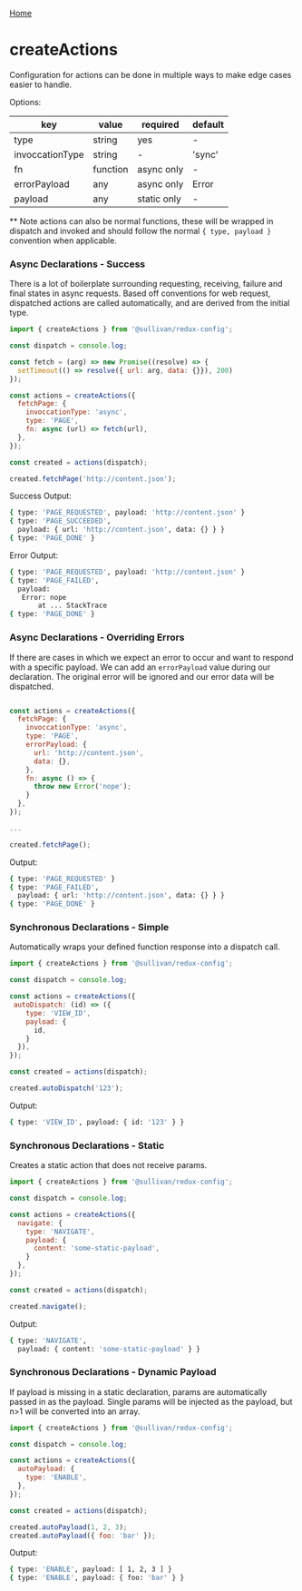 [Home](https://github.com/icarus-sullivan/redux-config/blob/master/README.md)

# createActions
Configuration for actions can be done in multiple ways to make edge cases easier to handle.

Options:

| key| value | required | default |
|--|--|--|--|
| type | string | yes | - |
| invoccationType | string | - | 'sync' |
| fn | function | async only | - |
| errorPayload | any | async only | Error |
| payload | any | static only | - |

** Note actions can also be normal functions, these will be wrapped in dispatch and invoked and should follow the normal `{ type, payload }` convention when applicable.

### Async Declarations - Success
There is a lot of boilerplate surrounding requesting, receiving, failure and final states in async requests. Based off conventions for web request, dispatched actions are called automatically, and are derived from the initial type. 

```javascript
import { createActions } from '@sullivan/redux-config';

const dispatch = console.log;

const fetch = (arg) => new Promise((resolve) => {
  setTimeout(() => resolve({ url: arg, data: {}}), 200)
});

const actions = createActions({
  fetchPage: {
    invoccationType: 'async',
    type: 'PAGE',
    fn: async (url) => fetch(url),
  },
});

const created = actions(dispatch);

created.fetchPage('http://content.json');
```

Success Output:
```bash
{ type: 'PAGE_REQUESTED', payload: 'http://content.json' }
{ type: 'PAGE_SUCCEEDED',
  payload: { url: 'http://content.json', data: {} } }
{ type: 'PAGE_DONE' }
```

Error Output:
```bash
{ type: 'PAGE_REQUESTED', payload: 'http://content.json' }
{ type: 'PAGE_FAILED',
  payload:
   Error: nope
       at ... StackTrace
{ type: 'PAGE_DONE' }
```


### Async Declarations - Overriding Errors
If there are cases in which we expect an error to occur and want to respond with a specific payload. We can add an `errorPayload` value during our declaration. The original error will be ignored and our error data will be dispatched.
```javascript

const actions = createActions({
  fetchPage: {
    invoccationType: 'async',
    type: 'PAGE',
    errorPayload: {
      url: 'http://content.json',
      data: {},
    },
    fn: async () => {
      throw new Error('nope');
    }
  },
});

...

created.fetchPage();
```

Output: 
```bash
{ type: 'PAGE_REQUESTED' }
{ type: 'PAGE_FAILED',
  payload: { url: 'http://content.json', data: {} } }
{ type: 'PAGE_DONE' }
```

### Synchronous Declarations - Simple
Automatically wraps your defined function response into a dispatch call.

```javascript
import { createActions } from '@sullivan/redux-config';

const dispatch = console.log;

const actions = createActions({
 autoDispatch: (id) => ({
    type: 'VIEW_ID',
    payload: {
      id, 
    }
  }),
});

const created = actions(dispatch);

created.autoDispatch('123');
```

Output:
```bash
{ type: 'VIEW_ID', payload: { id: '123' } }
  ```

### Synchronous Declarations - Static
Creates a static action that does not receive params. 

```javascript
import { createActions } from '@sullivan/redux-config';

const dispatch = console.log;

const actions = createActions({
  navigate: {
    type: 'NAVIGATE',
    payload: {
      content: 'some-static-payload',
    }
  },
});

const created = actions(dispatch);

created.navigate();
```

Output:
```bash
{ type: 'NAVIGATE',
  payload: { content: 'some-static-payload' } }
  ```
  
  ### Synchronous Declarations - Dynamic Payload
If payload is missing in a static declaration, params are automatically passed in as the payload. Single params will be injected as the payload, but n>1 will be converted into an array.

```javascript
import { createActions } from '@sullivan/redux-config';

const dispatch = console.log;

const actions = createActions({
  autoPayload: {
    type: 'ENABLE',
  },
});

const created = actions(dispatch);

created.autoPayload(1, 2, 3);
created.autoPayload({ foo: 'bar' });
```

Output:
```bash
{ type: 'ENABLE', payload: [ 1, 2, 3 ] }
{ type: 'ENABLE', payload: { foo: 'bar' } }
  ```
